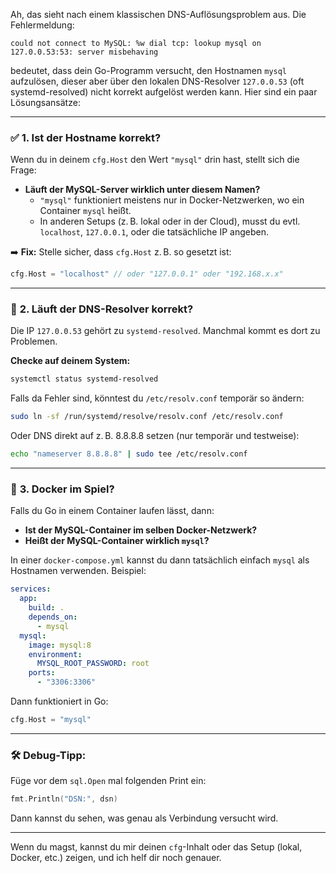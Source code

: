 Ah, das sieht nach einem klassischen DNS-Auflösungsproblem aus. Die Fehlermeldung:

```
could not connect to MySQL: %w dial tcp: lookup mysql on 127.0.0.53:53: server misbehaving
```

bedeutet, dass dein Go-Programm versucht, den Hostnamen `mysql` aufzulösen, dieser aber über den lokalen DNS-Resolver `127.0.0.53` (oft systemd-resolved) nicht korrekt aufgelöst werden kann. Hier sind ein paar Lösungsansätze:

---

### ✅ **1. Ist der Hostname korrekt?**
Wenn du in deinem `cfg.Host` den Wert `"mysql"` drin hast, stellt sich die Frage:

- **Läuft der MySQL-Server wirklich unter diesem Namen?**
  - `"mysql"` funktioniert meistens nur in Docker-Netzwerken, wo ein Container `mysql` heißt.
  - In anderen Setups (z. B. lokal oder in der Cloud), musst du evtl. `localhost`, `127.0.0.1`, oder die tatsächliche IP angeben.

➡️ **Fix:** Stelle sicher, dass `cfg.Host` z. B. so gesetzt ist:
```go
cfg.Host = "localhost" // oder "127.0.0.1" oder "192.168.x.x"
```

---

### 🔁 **2. Läuft der DNS-Resolver korrekt?**
Die IP `127.0.0.53` gehört zu `systemd-resolved`. Manchmal kommt es dort zu Problemen.

**Checke auf deinem System:**

```bash
systemctl status systemd-resolved
```

Falls da Fehler sind, könntest du `/etc/resolv.conf` temporär so ändern:

```bash
sudo ln -sf /run/systemd/resolve/resolv.conf /etc/resolv.conf
```

Oder DNS direkt auf z. B. 8.8.8.8 setzen (nur temporär und testweise):

```bash
echo "nameserver 8.8.8.8" | sudo tee /etc/resolv.conf
```

---

### 🐳 **3. Docker im Spiel?**
Falls du Go in einem Container laufen lässt, dann:

- **Ist der MySQL-Container im selben Docker-Netzwerk?**
- **Heißt der MySQL-Container wirklich `mysql`?**

In einer `docker-compose.yml` kannst du dann tatsächlich einfach `mysql` als Hostnamen verwenden. Beispiel:

```yaml
services:
  app:
    build: .
    depends_on:
      - mysql
  mysql:
    image: mysql:8
    environment:
      MYSQL_ROOT_PASSWORD: root
    ports:
      - "3306:3306"
```

Dann funktioniert in Go:
```go
cfg.Host = "mysql"
```

---

### 🛠 Debug-Tipp:
Füge vor dem `sql.Open` mal folgenden Print ein:

```go
fmt.Println("DSN:", dsn)
```

Dann kannst du sehen, was genau als Verbindung versucht wird.

---

Wenn du magst, kannst du mir deinen `cfg`-Inhalt oder das Setup (lokal, Docker, etc.) zeigen, und ich helf dir noch genauer.